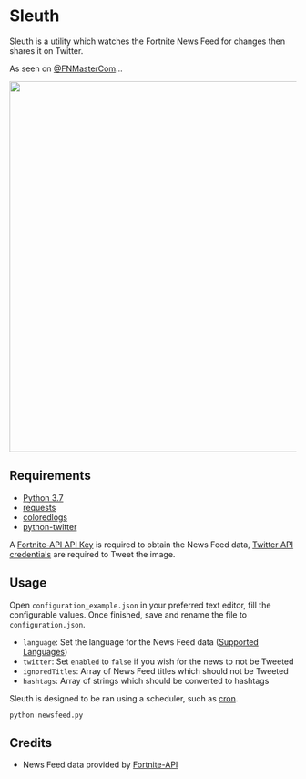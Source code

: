 # Sleuth

Sleuth is a utility which watches the Fortnite News Feed for changes then shares it on Twitter.

As seen on [@FNMasterCom](https://twitter.com/FNMasterCom/status/1158890762521731072?s=20)...

<p align="center">
    <img src="https://i.imgur.com/ZUxDH9L.jpg" width="650px" draggable="false">
</p>

## Requirements

-   [Python 3.7](https://www.python.org/downloads/)
-   [requests](http://docs.python-requests.org/en/master/user/install/)
-   [coloredlogs](https://pypi.org/project/coloredlogs/)
-   [python-twitter](https://github.com/bear/python-twitter#installing)

A [Fortnite-API API Key](https://fortnite-api.com/profile) is required to obtain the News Feed data, [Twitter API credentials](https://developer.twitter.com/en/apps) are required to Tweet the image.

## Usage

Open `configuration_example.json` in your preferred text editor, fill the configurable values. Once finished, save and rename the file to `configuration.json`.

-   `language`: Set the language for the News Feed data ([Supported Languages](https://fortnite-api.com/documentation))
-   `twitter`: Set `enabled` to `false` if you wish for the news to not be Tweeted
-   `ignoredTitles`: Array of News Feed titles which should not be Tweeted
-   `hashtags`: Array of strings which should be converted to hashtags

Sleuth is designed to be ran using a scheduler, such as [cron](https://en.wikipedia.org/wiki/Cron).

```
python newsfeed.py
```

## Credits

-   News Feed data provided by [Fortnite-API](https://fortnite-api.com/)
